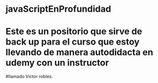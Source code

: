 # javaScriptEnProfundidad
# Este es un positorio que sirve de back up para el curso que estoy llevando de manera autodidacta en udemy con un instructor
#llamado Victor robles.
